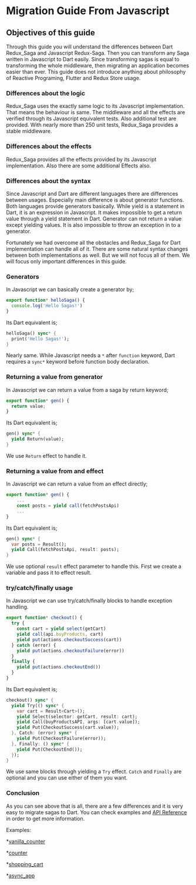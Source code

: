 # Migration Guide From Javascript

## Objectives of this guide

Through this guide you will understand the differences between Dart Redux_Saga and Javascript Redux-Saga. Then you can transform any Saga written in Javascript to Dart easily.
Since transforming sagas is equal to transforming the whole middleware, then migrating an application becomes easier than ever.
This guide does not introduce anything about philosophy of Reactive Programing, Flutter and Redux Store usage.

### Differences about the logic

Redux_Saga uses the exactly same logic to its Javascript implementation. That means the behaviour is same. The middleware and all the effects are verified through its Javascript equivalent tests.
Also additional test are provided. With nearly more than 250 unit tests, Redux_Saga provides a stable middleware.

### Differences about the effects

Redux_Saga provides all the effects provided by its Javascript implementation. Also there are some additional Effects also.

### Differences about the syntax

Since Javascript and Dart are different languages there are differences between usages. Especially main difference is about generator functions.
Both languages provide generators basically. While yield is a statement in Dart, it is an expression in Javascript.
It makes impossible to get a return value through a yield statement in Dart. Generator can not return a value except yielding values.
It is also impossible to throw an exception in to a generator.

Fortunately we had overcome all the obstacles and Redux_Saga for Dart implementation can handle all of it.
There are some natural syntax changes between both implementations as well. But we will not focus all of them. We will focus only important differences in this guide.

### Generators

In Javascript we can basically create a generator by;

```javascript
export function* helloSaga() {
  console.log('Hello Sagas!')
}
```

Its Dart equivalent is;

```dart
helloSaga() sync* {
  print('Hello Sagas!');
}
```

Nearly same. While Javascript needs a `*` after `function` keyword, Dart requires a `sync*` keyword before function body declaration.

### Returning a value from generator

In Javascript we can return a value from a saga by return keyword;

```javascript
export function* gen() {
  return value;
}
```

Its Dart equivalent is;

```dart
gen() sync* {
  yield Return(value);
}
```

We use `Return` effect to handle it.

### Returning a value from and effect

In Javascript we can return a value from an effect directly;

```javascript
export function* gen() {
    ...
    const posts = yield call(fetchPostsApi)
    ...
}
```

Its Dart equivalent is;

```dart
gen() sync* {
  var posts = Result();
  yield Call(fetchPostsApi, result: posts);
}
```

We use optional `result` effect parameter to handle this. First we create a variable and pass it to effect result.

### try/catch/finally usage

In Javascript we can use try/catch/finally blocks to handle exception handling.

```javascript
export function* checkout() {
  try {
    const cart = yield select(getCart)
    yield call(api.buyProducts, cart)
    yield put(actions.checkoutSuccess(cart))
  } catch (error) {
    yield put(actions.checkoutFailure(error))
  }
  finally {
    yield put(actions.checkoutEnd())
  }
}
```

Its Dart equivalent is;

```dart
checkout() sync* {
  yield Try(() sync* {
    var cart = Result<Cart>();
    yield Select(selector: getCart, result: cart);
    yield Call(buyProductsAPI, args: [cart.value]);
    yield Put(CheckoutSuccess(cart.value));
  }, Catch: (error) sync* {
    yield Put(CheckoutFailure(error));
  }, Finally: () sync* {
    yield Put(CheckoutEnd());
  });
}
```

We use same blocks through yielding a `Try` effect. `Catch` and `Finally` are optional and you can use either of them you want.

### Conclusion

As you can see above that is all, there are a few differences and it is very easy to migrate sagas to Dart.
You can check examples and [API Reference](https://pub.dev/documentation/redux_saga) in order to get more information.

Examples:

*[vanilla_counter](https://github.com/reduxsaga/vanilla_counter)

*[counter](https://github.com/reduxsaga/counter)

*[shopping_cart](https://github.com/reduxsaga/shopping_cart)

*[async_app](https://github.com/reduxsaga/async_app)




